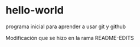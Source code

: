 # hello-world
programa inicial para aprender a usar git y github


Modificación que se hizo en la rama README-EDITS

